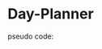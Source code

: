 # Day-Planner

pseudo code:
<!-- display current date -->

<!-- insert time blocks -->
  <!-- contains the hour -->
  <!-- section for inputting task -->
  <!-- save to local storage button -->
<!-- changes color based on time of day  -->
  <!-- past hours grey -->
  <!-- current hour blue -->
  <!-- future hours green -->